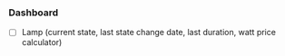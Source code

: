 ### Dashboard

- [ ] Lamp (current state, last state change date, last duration, watt price calculator)